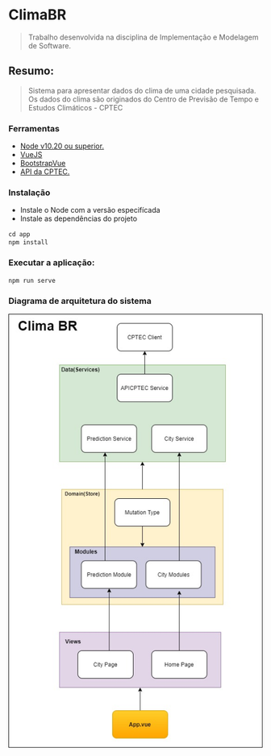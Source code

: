 # ClimaBR

> Trabalho desenvolvida na disciplina de Implementação e Modelagem de Software.

## Resumo:
> Sistema para apresentar dados do clima de uma cidade pesquisada.
> Os dados do clima são originados do Centro de Previsão de Tempo e Estudos Climáticos - CPTEC

### Ferramentas

- [Node v10.20 ou superior.](https://nodejs.org/en/download/)
- [VueJS](https://vuejs.org/)
- [BootstrapVue](https://bootstrap-vue.org/)
- [API da CPTEC.](https://www.cptec.inpe.br/)


### Instalação

- Instale o Node com a versão especifícada
- Instale as dependências do projeto

```
cd app
npm install
```

### Executar a aplicação:

```
npm run serve
```

### Diagrama de arquitetura do sistema
![](/docs/DiagramaDeArquitetura.png)
